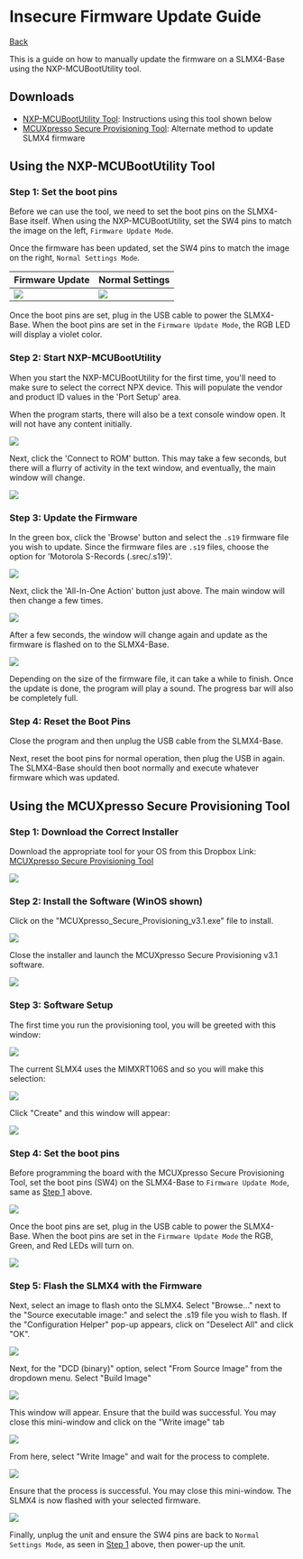 # Insecure Firmware Update Guide

[Back](readme.md)

This is a guide on how to manually update the firmware on a SLMX4-Base using the NXP-MCUBootUtility tool.

## Downloads
- [NXP-MCUBootUtility Tool](https://github.com/JayHeng/NXP-MCUBootUtility/releases): Instructions using this tool shown below
- [MCUXpresso Secure Provisioning Tool](https://www.dropbox.com/sh/625jy4ovpvaticd/AAAo25quFGzx2itQyhBfPT63a?dl=0): Alternate method to update SLMX4 firmware

## Using the NXP-MCUBootUtility Tool

### Step 1: Set the boot pins

Before we can use the tool, we need to set the boot pins on the SLMX4-Base itself.
When using the NXP-MCUBootUtility, set the SW4 pins to match the image on the
left, `Firmware Update Mode`.

Once the firmware has been updated, set the SW4 pins to match the image on the
right, `Normal Settings Mode`.

|Firmware Update|Normal Settings|
|-|-|
|![](../images/firmware_update/slmx4_base_fw_update_boot_pins.jpg)|![](../images/firmware_update/slmx4_base_normal_boot_pins.jpg)|

Once the boot pins are set, plug in the USB cable to power the SLMX4-Base. When
the boot pins are set in the `Firmware Update Mode`, the RGB LED will display a violet color.
 
### Step 2: Start NXP-MCUBootUtility

When you start the NXP-MCUBootUtility for the first time, you'll need to make
sure to select the correct NPX device. This will populate the vendor and product
ID values in the 'Port Setup' area.

When the program starts, there will also be a text console window open. It will
not have any content initially.

![](../images/firmware_update/boot_util_1.png)

Next, click the 'Connect to ROM' button. This may take a few seconds, but there
will a flurry of activity in the text window, and eventually, the main window
will change.

![](../images/firmware_update/boot_util_2.png)

### Step 3: Update the Firmware

In the green box, click the 'Browse' button and select the `.s19` firmware file
you wish to update. Since the firmware files are `.s19` files, choose the option
for 'Motorola S-Records (.srec/.s19)'.

![](../images/firmware_update/boot_util_3.png)

Next, click the 'All-In-One Action' button just above. The main window will then
change a few times.

![](../images/firmware_update/boot_util_4.png)

After a few seconds, the window will change again and update as the firmware is
flashed on to the SLMX4-Base.

![](../images/firmware_update/boot_util_5.png)

Depending on the size of the firmware file, it can take a while to finish. Once
the update is done, the program will play a sound. The progress bar will also be
completely full.

### Step 4: Reset the Boot Pins

Close the program and then unplug the USB cable from the SLMX4-Base.

Next, reset the boot pins for normal operation, then plug the USB in again. The
SLMX4-Base should then boot normally and execute whatever firmware which was 
updated.

## Using the MCUXpresso Secure Provisioning Tool

### Step 1: Download the Correct Installer

Download the appropriate tool for your OS from this Dropbox Link: [MCUXpresso Secure Provisioning Tool](https://www.dropbox.com/sh/625jy4ovpvaticd/AAAo25quFGzx2itQyhBfPT63a?dl=0)

![](../images/MCUXpresso_firmware_update/1.png)

### Step 2: Install the Software (WinOS shown)

Click on the "MCUXpresso_Secure_Provisioning_v3.1.exe" file to install.

![](../images/MCUXpresso_firmware_update/3.png)

Close the installer and launch the MCUXpresso Secure Provisioning v3.1 software.

![](../images/MCUXpresso_firmware_update/4.png)

### Step 3: Software Setup

The first time you run the provisioning tool, you will be greeted with this window:

![](../images/MCUXpresso_firmware_update/5.PNG)

The current SLMX4 uses the MIMXRT106S and so you will make this selection:

![](../images/MCUXpresso_firmware_update/6.PNG)

Click "Create" and this window will appear:

![](../images/MCUXpresso_firmware_update/7.PNG)

### Step 4: Set the boot pins

Before programming the board with the MCUXpresso Secure Provisioning Tool, set the boot pins (SW4) on the SLMX4-Base to `Firmware Update Mode`, same as [Step 1](#using-the-nxp-mcubootutility-tool) above.

![](../images/firmware_update/slmx4_base_fw_update_boot_pins.jpg)

Once the boot pins are set, plug in the USB cable to power the SLMX4-Base. When
the boot pins are set in the `Firmware Update Mode` the RGB, Green, and Red LEDs will turn on.

![](../images/MCUXpresso_firmware_update/8.png)

### Step 5: Flash the SLMX4 with the Firmware

Next, select an image to flash onto the SLMX4. Select "Browse..." next to the "Source executable image:" and select the .s19 file you wish to flash.
If the "Configuration Helper" pop-up appears, click on "Deselect All" and click "OK".

![](../images/MCUXpresso_firmware_update/9.png)

Next, for the "DCD (binary)" option, select "From Source Image" from the dropdown menu. Select "Build Image"

![](../images/MCUXpresso_firmware_update/10.png)

This window will appear. Ensure that the build was successful. You may close this mini-window and click on the "Write image" tab

![](../images/MCUXpresso_firmware_update/11.png)

From here, select "Write Image" and wait for the process to complete.

![](../images/MCUXpresso_firmware_update/12.png)

Ensure that the process is successful. You may close this mini-window. The SLMX4 is now flashed with your selected firmware.

![](../images/MCUXpresso_firmware_update/13.png)

Finally, unplug the unit and ensure the SW4 pins are back to `Normal Settings Mode`, as seen in [Step 1](#using-the-nxp-mcubootutility-tool) above, then power-up the unit.
